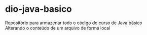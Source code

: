# dio-java-basico
Repositório para armazenar todo o código do curso de Java básico 
Alterando o conteúdo de um arquivo de forma local
